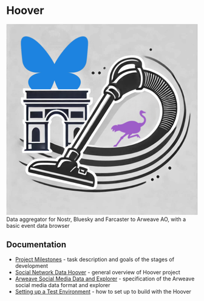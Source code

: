 # Hoover
![logo](doc/hoover.PNG)
Data aggregator for Nostr, Bluesky and Farcaster to Arweave AO, with a basic event data browser

## Documentation

- [Project Milestones](doc/milestones.md) - task description and goals of the stages of development
- [Social Network Data Hoover](doc/readme.md) - general overview of Hoover project 
- [Arweave Social Media Data and Explorer](doc/data-spec.md) - specification of the Arweave social media data format and explorer
- [Setting up a Test Environment](doc/testing.md) - how to set up to build with the Hoover

